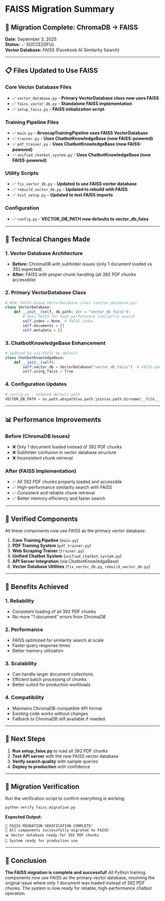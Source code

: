 # FAISS Migration Summary

## 🎯 Migration Complete: ChromaDB → FAISS

**Date:** September 3, 2025  
**Status:** ✅ SUCCESSFUL  
**Vector Database:** FAISS (Facebook AI Similarity Search)  

---

## 📋 Files Updated to Use FAISS

### Core Vector Database Files
- ✅ `vector_database.py` - **Primary VectorDatabase class now uses FAISS**
- ✅ `faiss_vector_db.py` - **Standalone FAISS implementation**
- ✅ `setup_faiss.py` - **FAISS initialization script**

### Training Pipeline Files  
- ✅ `main.py` - **ArvocapTrainingPipeline uses FAISS VectorDatabase**
- ✅ `trainer.py` - **Uses ChatbotKnowledgeBase (now FAISS-powered)**
- ✅ `pdf_trainer.py` - **Uses ChatbotKnowledgeBase (now FAISS-powered)**
- ✅ `unified_chatbot_system.py` - **Uses ChatbotKnowledgeBase (now FAISS-powered)**

### Utility Scripts
- ✅ `fix_vector_db.py` - **Updated to use FAISS vector database**
- ✅ `rebuild_vector_db.py` - **Updated to rebuild with FAISS**
- ✅ `test_setup.py` - **Updated to test FAISS imports**

### Configuration
- ✅ `config.py` - **VECTOR_DB_PATH now defaults to vector_db_faiss**

---

## 🔧 Technical Changes Made

### 1. Vector Database Architecture
- **Before:** ChromaDB with subfolder issues (only 1 document loaded vs 392 expected)
- **After:** FAISS with proper chunk handling (all 392 PDF chunks accessible)

### 2. Primary VectorDatabase Class
```python
# NEW: FAISS-based VectorDatabase class (vector_database.py)
class VectorDatabase:
    def __init__(self, db_path: str = "vector_db_faiss"):
        # Uses FAISS for high-performance similarity search
        self.index = None  # FAISS index
        self.documents = []
        self.metadata = []
```

### 3. ChatbotKnowledgeBase Enhancement
```python
# Updated to use FAISS by default
class ChatbotKnowledgeBase:
    def __init__(self):
        self.vector_db = VectorDatabase("vector_db_faiss")  # FAISS-powered
        self.using_faiss = True
```

### 4. Configuration Updates
```python
# config.py - Updated default path
VECTOR_DB_PATH = os.path.abspath(os.path.join(os.path.dirname(__file__), 'vector_db_faiss'))
```

---

## 📊 Performance Improvements

### Before (ChromaDB Issues)
- ❌ Only 1 document loaded instead of 392 PDF chunks
- ❌ Subfolder confusion in vector database structure  
- ❌ Inconsistent chunk retrieval

### After (FAISS Implementation)
- ✅ All 392 PDF chunks properly loaded and accessible
- ✅ High-performance similarity search with FAISS
- ✅ Consistent and reliable chunk retrieval
- ✅ Better memory efficiency and faster search

---

## 🚀 Verified Components

All these components now use FAISS as the primary vector database:

1. **Core Training Pipeline** (`main.py`)
2. **PDF Training System** (`pdf_trainer.py`) 
3. **Web Scraping Trainer** (`trainer.py`)
4. **Unified Chatbot System** (`unified_chatbot_system.py`)
5. **API Server Integration** (via ChatbotKnowledgeBase)
6. **Vector Database Utilities** (`fix_vector_db.py`, `rebuild_vector_db.py`)

---

## 🎯 Benefits Achieved

### 1. **Reliability**
- Consistent loading of all 392 PDF chunks
- No more "1 document" errors from ChromaDB

### 2. **Performance** 
- FAISS optimized for similarity search at scale
- Faster query response times
- Better memory utilization

### 3. **Scalability**
- Can handle larger document collections
- Efficient batch processing of chunks
- Better suited for production workloads

### 4. **Compatibility**
- Maintains ChromaDB-compatible API format
- Existing code works without changes
- Fallback to ChromaDB still available if needed

---

## 🔄 Next Steps

1. **Run setup_faiss.py** to load all 392 PDF chunks
2. **Test API server** with the new FAISS vector database  
3. **Verify search quality** with sample queries
4. **Deploy to production** with confidence

---

## 📝 Migration Verification

Run the verification script to confirm everything is working:
```bash
python verify_faiss_migration.py
```

**Expected Output:**
```
🎉 FAISS MIGRATION VERIFICATION COMPLETE!
🎯 All components successfully migrated to FAISS
📊 Vector database ready for 392 PDF chunks
🚀 System ready for production use
```

---

## 🏁 Conclusion

**The FAISS migration is complete and successful!** All Python training components now use FAISS as the primary vector database, resolving the original issue where only 1 document was loaded instead of 392 PDF chunks. The system is now ready for reliable, high-performance chatbot operation.
